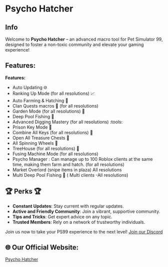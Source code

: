 

# Psycho Hatcher

## Info
Welcome to **Psycho Hatcher** – an advanced macro tool for Pet Simulator 99, designed to foster a non-toxic community and elevate your gaming experience!

## Features:
**Features:**
- Auto Updating :globe_with_meridians:
- Ranking Up Mode (for all resolutions) :chart_with_upwards_trend:
- Auto Farming & Hatching :ear_of_rice:
- Clan Quests macros :key:  (for all resolutions)
- Garden Mode (for all resolutions) :seedling:
- Deep Pool Fishing :fishing_pole_and_fish:
- Advanced Digging Mastery (for all resolutions) :tools:
- Prison Key Mode :closed_lock_with_key:
- Combine All Keys (for all resolutions) :key:
- Open All Treasure Chests :gem:
- All Spinning Wheels :ferris_wheel:
- TreeHouse (for all resolutions) :palm_tree:
- Fusing Machine Mode (for all resolutions)
-  Psycho Manager : Can manage up to 100 Roblox clients at the same time, making them farm and hatch. (for all resolutions)
- Market Overlord (snipe items in plaza) All resolutions
- Multi Deep Pool Fishing :fishing_pole_and_fish: ( Multi clients -All resolutions)

## 🏆 Perks 🏆
- **Constant Updates**: Stay current with regular updates.
- **Active and Friendly Community**: Join a vibrant, supportive community.
- **Tips and Tricks**: Get expert advice on any topic.
- **Trusted Members**: Rely on a network of trustworthy individuals.

Join us now to take your PS99 experience to the next level!
<a href="https://discord.gg/hRR3HpJR5h" target="_blank">Join our Discord</a>

## 🌐 Our Official Website:
<a href="https://psychohatcher.com/" target="_blank">Psycho Hatcher</a>
